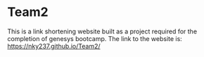 # Team2
This is a link shortening website built as a project required for the completion of genesys bootcamp. The link to the website is:
https://nky237.github.io/Team2/

